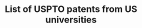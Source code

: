 ---
cost: None
description: Using cross-state panel and cross-U.S. commuting-zone data to look at
  the relationship between innovation, top income inequality and social mobility.
  From the paper "Innovation and Top Income Inequality" (Aghion, Akcigit, Bergeaud,
  Blundell, Hémous). This dataset lists all USPTO patents from 1969 to 2016 whose
  assignee is a univeristy and give the name and state of this university (originally
  taken from USPTO and improved).
doi: https://doi.org/10.1093/restud/rdy027
last_edit: Thu, 02 Dec 2021 17:15:26 GMT
location: https://sites.google.com/site/abergeaudeco/data?authuser=0
maintained_by: Contact maintainer through Dataverse
record_creation_timestamp: 08/17/2021, 09:11:41
related_publications: https://academic.oup.com/restud/article/86/1/1/5026613
shortname: us_university_patents
tags:
- inequality
- geography
- social mobility
- patents
timeframe: 1969-2016
title: List of USPTO patents from US universities
uuid: f61ebc77-4082-43c5-ae60-383a756ce308
---